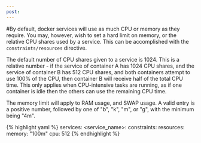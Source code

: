 ```yaml
---
post: 
---
```


#By default, docker services will use as much CPU or memory as they require. You may, however, wish to set a hard limit on memory, or the relative CPU shares used by a service. This can be accomplished with the `constraints/resources` directive.

The default number of CPU shares given to a service is 1024. This is a relative number - if the service of container A has 1024 CPU shares, and the service of container B has 512 CPU shares, and both containers attempt to use 100% of the CPU, then container B will receive half of the total CPU time. This only applies when CPU-intensive tasks are running, as if one container is idle then the others can use the remaining CPU time.

The memory limit will apply to RAM usage, and SWAP usage. A valid entry is a positive number, followed by one of "b", "k", "m", or "g", with the minimum being "4m".

{% highlight yaml %}
services:
    &#60;service_name&#62;:
        constraints:
            resources:
                memory: "100m"
                cpu: 512
{% endhighlight %}

